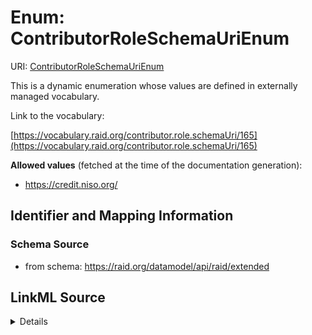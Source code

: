 # Enum: ContributorRoleSchemaUriEnum 



URI: [ContributorRoleSchemaUriEnum](../enums/ContributorRoleSchemaUriEnum.md)


This is a dynamic enumeration whose values are defined in externally managed vocabulary. 

Link to the vocabulary:

[https://vocabulary.raid.org/contributor.role.schemaUri/165](https://vocabulary.raid.org/contributor.role.schemaUri/165)


**Allowed values** (fetched at the time of the documentation generation):

* https://credit.niso.org/











## Identifier and Mapping Information







### Schema Source


* from schema: https://raid.org/datamodel/api/raid/extended







## LinkML Source

<details>
```yaml
name: ContributorRoleSchemaUriEnum
from_schema: https://raid.org/datamodel/api/raid/extended
rank: 1000
reachable_from:
  source_ontology: https://vocabs.ardc.edu.au/repository/api/sparql/raid_research-activity-identifier-raid-controlled-lists_raid-cl-v1-1
  source_nodes:
  - https://vocabulary.raid.org/contributor.role.schemaUri/165
  relationship_types:
  - skos:hasTopConcept
  is_direct: true
  include_self: false
  traverse_up: false

```
</details>